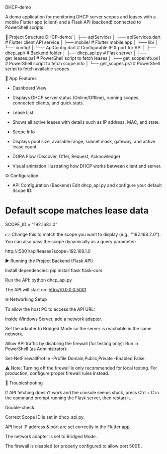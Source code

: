 DHCP-demo

A demo application for monitoring DHCP server scopes and leases with a mobile Flutter app (client) and a Flask API (backend) connected to PowerShell scripts.

📂 Project Structure
DHCP-demo/
│
├── apiService/
│   └── apiServices.dart       # Flutter client API service
│
├── mobile/                    # Flutter mobile app
│   └── lib/
│       └── config/
│           └── ApiConfig.dart # Configurable IP & port for API
│
├── dhcp_api/                  # Backend folder
│   ├── dhcp_api.py            # Flask server
│   ├── get_leases.ps1         # PowerShell script to fetch leases
│   ├── get_scopeinfo.ps1      # PowerShell script to fetch scope info
│   └── get_scopes.ps1         # PowerShell script to fetch available scopes

📱 App Features

- Dashboard View
+ Displays DHCP server status (Online/Offline), running scopes, connected clients, and quick stats.

- Lease List
+ Shows all active leases with details such as IP address, MAC, and state.

- Scope Info
+ Displays pool size, available range, subnet mask, gateway, and active lease count.

- DORA Flow (Discover, Offer, Request, Acknowledge)
+ Visual animation illustrating how DHCP works between client and server.

⚙️ Configuration
- API Configuration (Backend)
Edit dhcp_api.py and configure your default Scope ID:

# Default scope matches lease data
SCOPE_ID = "192.168.1.0"


👉 Change this to match the scope you want to display (e.g., "192.168.2.0").
You can also pass the scope dynamically as a query parameter:

http://<server-ip>:5001/api/leases?scope=192.168.1.0


▶️ Running the Project
Backend (Flask API)

Install dependencies:
  pip install flask flask-cors
  
Run the API:
  python dhcp_api.py
  
The API will start on:
  http://0.0.0.0:5001


🌐 Networking Setup

To allow the host PC to access the API URL:

Inside Windows Server, add a network adapter.

Set the adapter to Bridged Mode so the server is reachable in the same network.

Allow API traffic by disabling the firewall (for testing only):
Run in PowerShell (as Administrator):

Set-NetFirewallProfile -Profile Domain,Public,Private -Enabled False


⚠️ Note: Turning off the firewall is only recommended for local testing. For production, configure proper firewall rules instead.

🔧 Troubleshooting

If API fetching doesn’t work and the console seems stuck, press Ctrl + C in the command prompt running the Flask server, then restart it.

Double-check:

Correct Scope ID is set in dhcp_api.py.

API host IP address & port are set correctly in the Flutter app.

The network adapter is set to Bridged Mode.

The firewall is disabled (or properly configured to allow port 5001).
